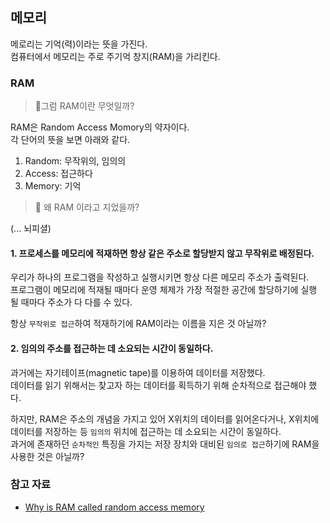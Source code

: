 ## 메모리
메로리는 기억(력)이라는 뜻을 가진다.   
컴퓨터에서 메모리는 주로 주기억 창지(RAM)을 가리킨다.   

### RAM
> 🤔그럼 RAM이란 무엇일까?

RAM은 Random Access Momory의 약자이다.   
각 단어의 뜻을 보면 아래와 같다.   
1. Random: 무작위의, 임의의
2. Access: 접근하다
3. Memory: 기억

> 🤔 왜 RAM 이라고 지었을까?

(... 뇌피셜)

#### 1. 프로세스를 메모리에 적재하면 항상 같은 주소로 할당받지 않고 무작위로 배정된다.

우리가 하나의 프로그램을 작성하고 실행시키면 항상 다른 메모리 주소가 출력된다.   
프로그램이 메모리에 적재될 때마다 운영 체제가 가장 적절한 공간에 할당하기에 실행 될 때마다 주소가 다 다를 수 있다.

항상 `무작위로 접근`하여 적재하기에 RAM이라는 이름을 지은 것 아닐까?


#### 2. 임의의 주소를 접근하는 데 소요되는 시간이 동일하다.

과거에는 자기테이프(magnetic tape)를 이용하여 데이터를 저장했다.   
데이터를 읽기 위해서는 찾고자 하는 데이터를 획득하기 위해 순차적으로 접근해야 했다.   

하지만, RAM은 주소의 개념을 가지고 있어 X위치의 데이터를 읽어온다거나, X위치에 데이터를 저장하는 등 `임의의` 위치에 접근하는 데 소요되는 시간이 동일하다.   
과거에 존재하던 `순차적인` 특징을 가지는 저장 장치와 대비된 `임의로 접근`하기에 RAM을 사용한 것은 아닐까?

### 참고 자료
- [Why is RAM called random access memory](https://www.quora.com/Why-is-RAM-called-random-access-memory)


